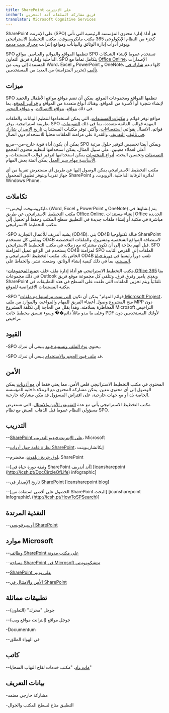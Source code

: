 ```yaml
---
title: SharePoint على الإنترنت
inshort: فريق مشاركة الملفات آند التخزين
translator: Microsoft Cognitive Services
---
```



SharePoint على الإنترنت (SPO) هو أداة إدارة محتوى المؤسسة الرئيسية التي تأتي كجزء من النظام الإيكولوجي 365 مكتب مايكروسوفت. مكتب التخطيط الاستراتيجي ويوفر أدوات إدارة الوثائق والبيانات ومواقع إنترانت [محرك بحث مدمج](http://icsh.pt/HowToSPSearch).

SPO تنظمها المواقع والقوائم والعناصر. مواقع SPO تستخدم عموما لإنشاء الشبكات الداخلية وإدارة فريق التعاون. SPO يتكامل تماما مع [Office Online](https://technet.microsoft.com/en-us/library/word-online-service-description.aspx)، الإصدارات المستندة إلى ويب من Word، Excel و PowerPoint و OneNote، كلها دعم [شارك في تأليف](http://icsh.pt/CoAuthoring) (تحرير المتزامنة) من العديد من المستخدمين.

ميزات
---------

SPO تنظمها المواقع ومجموعات الموقع. يمكن أن تضم مواقع مواقع الأطفال والحفيد لإنشاء شجرة أو الأسرة من المواقع. وهناك أنواع متعددة من المواقع و [قوالب الموقع](https://support.office.com/en-us/article/Using-templates-to-create-different-kinds-of-SharePoint-sites-449eccec-ff99-4cf3-b62e-dcfee37e8da4)، بما في ذلك [مواقع](https://support.office.com/en-us/article/what-is-a-sharepoint-team-site-75545757-36c3-46a7-beed-0aaa74f0401e)، [مواقع الاتصالات](https://support.office.com/en-us/article/what-is-a-sharepoint-communication-site-94a33429-e580-45c3-a090-5512a8070732)، و [مواقع المحور](https://docs.microsoft.com/en-us/sharepoint/dev/features/hub-site/hub-site-overview).

مواقع توفر قوائم و [مكتبات المستندات](http://icsh.pt/SPDocLibs)، التي يمكن استخدامها لتنظيم البيانات والملفات بطريقة استراتيجية. يوفر SPO المهمة قوالب القائمة متعددة، بما في ذلك [التقويمات](https//icsh.pt/SPCalendars)، قوائم، الاتصال بقوائم، [استقصاءات](http://icsh.pt/SPSurveyIntro)، وأكثر. توفر مكتبات المستندات [تاريخ الإصدار](http://icsh.pt/VersionHistory), [شارك في تأليف](http://icsh.pt/CoAuthoring)، [التعريف](http://icsh.pt/MetadataGuide)، والقدرة على مزامنة الملفات محلياً للاستخدام دون اتصال.

يمكن أن يكون أداة قوية خارج-من--مربع SPO ويمكن أيضا تخصيص لتوفير حلول مرتبة أعلى لعملاء معينين. على سبيل المثال، يمكن استخدامها لتنظيم محتوى المجمع [التصنيفات](http://sharepointmaven.com/2-ways-to-design-sharepoint-taxonomy-for-an-organization/) وتحسين البحث، [أنواع المحتويات](https://technet.microsoft.com/en-us/library/cc262735.aspx) يمكن استخدامها لتوفير قوالب المستندات، و [الأساسية مهام سير العمل](http://sharepointmaven.com/4-things-to-do-before-creating-a-workflow-in-sharepoint-and-office-365/) يمكن أتمتة بعض المهام.

مكتب التخطيط الاستراتيجي يمكن الوصول إليها عن طريق أي مستعرض تقريبا من أي جهاز تقريبا ويتوفر تطبيق المحمول SharePoint لدائرة الرقابة الداخلية، الروبوت، و Windows Phone.

تكاملات
---------

--مايكروسوفت أوفيس (Word, Excel و PowerPoint و OneNote) يتم إنشاؤها في مكتب التخطيط الاستراتيجي عن طريق [Office Online](https://technet.microsoft.com/en-us/library/word-online-service-description.aspx). إنشاء مستندات Office الجديدة مباشرة في مكتبة أو إنشاء ملفات جديدة في التطبيق سطح المكتب وحفظ أو تحميل إلى مكتب التخطيط الاستراتيجي.

-SPO يشبه أندريف للأعمال التجارية (OD4B). بني OD4B قبالة تكنولوجيا SharePoint ويتلقى كل مستخدم OD4B لاستضافة المواقع الشخصية ومشروع، والملفات المخصصة قبل أنهم بحاجة إلى أن تكون مشتركة مع زملائه في مكتب التخطيط الاستراتيجي. SPO يستخدم في الواقع عميل المزامنة OD4B لمزامنة SPO الملفات إلى القرص الثابت الخاص بك. مكتب التخطيط الاستراتيجي و OD4B تلعب دوراً رئيسيا في [دورة حياة المستند](http://icsh.pt/DocCircleOfLife)، بما في ذلك كيفية إنشاء الوثائق، وضعت، نشر، والحفاظ على.

-مكتب التخطيط الاستراتيجي هو أداة إدارة ملف خلف [جميع المجموعات Office 365](http://icsh.pt/O365groups) بما في ذلك مجموعات Outlook ويغذي يامير وفرق فرق. وتتلقى كل مجموعة موقع فريق SharePoint تلقائياً ويتم تخزين الملفات التي طفت على السطح في هذه التطبيقات في مكتبة المستندات الافتراضية للموقع.

-SPO "قوائم المهام" يمكن أن تكون [التي تمت مزامنتها مع ملفات Microsoft Project](http://icsh.pt/MPPtoSharePoint)، منح المشروع وصول أعضاء الفريق للمهام والمواعيد، والموارد من ملف MPP دون المخاطرة بسلامته. وهذا يقلل من الحاجة إلى تكلفة المشروع Microsoft التراخيص وعلى ما يبدو ماثلاً دائم��ً وسوء تنسيق مخطط جانت PDF لأولئك المستخدمين دون تراخيص.

القيود
---------

-SPO يحتوي [نوع الملف وتسمية قيود](http://icsh.pt/SPFileTypeLimits) ينبغي أن تدرك.

-SPO قد [ملف قيود الحجم والاستخدام](http://icsh.pt/SPUseLimits) ينبغي أن تدرك.

الأمن
---------

المحتوى في مكتب التخطيط الاستراتيجي قلص الأمن، مما يعني فقط أن [مع أذونات](http://icsh.pt/PermissionsInSP) يمكن الوصول إلى أي محتوى معين. يمكن مشاركة المحتوى مع الزملاء داخلية للمؤسسة الخاصة بك أو [مع جهات خارجية](http://icsh.pt/ExternalSharing)، على افتراض المسؤول قد مكن مشاركة خارجية.

مكتب التخطيط الاستراتيجي يأتي مع عدة [التفويض الأمن والامتثال](https://blogs.technet.microsoft.com/wbaer/2017/03/13/security-and-compliance-in-sharepoint-online-and-onedrive-for-business/)، التي تستعرض مسؤولي النظام عموما قبل الذهاب العيش مع نظام SPO.

التدريب
---------

--[SharePoint على الإنترنت فيديو التدريب](https://support.office.com/en-us/article/SharePoint-Online-video-training-cb8ef501-84db-4427-ac77-ec2009fb8e23?ui=en-US&rs=en-US&ad=US)، Microsoft

--[نظرة عامة حول أدوات SharePoint](http://icansharepoint.com/tools)، إيكانشاريبوينت

--[بلوق جريج زيلفوند](http://sharepointmaven.com/blog-sharepoint-best-practices/)، مخضرم SharePoint

--[وثيقة دورة حياة في SharePoint آند أندريف] \[icansharepoint (http://icsh.pt/DocCircleOfLife)
    infographic\]

--[تاريخ الإصدار في SharePoint](http://icsh.pt/VersionHistory)
    \[icansharepoint blog\]

--[الحصول على أقصى استفادة من SharePoint
    البحث] \[icansharepoint infographic\ (http://icsh.pt/HowToSPSearch)]

التغذية المرتدة
---------

--[أوسيرفويسي SharePoint](https://sharepoint.uservoice.com/)

موارد Microsoft
---------

--[وظائف SharePoint على مكتب مدونة](https://blogs.office.com/en-us/sharepoint/)

--[مساحة SharePoint في Microsoft تيتشكومونيتي](https://techcommunity.microsoft.com/t5/SharePoint/bd-p/SharePoint_General)

--[SharePoint على تويتر](https://twitter.com/sharepoint)

--[الأمن والامتثال في SharePoint](https://blogs.technet.microsoft.com/wbaer/2017/03/13/security-and-compliance-in-sharepoint-online-and-onedrive-for-business/)


تطبيقات مماثلة
--------------------

--جوجل "محرك" (التعاون)

--جوجل مواقع (إنترانت مواقع ويب)

-Documentum

--في الهواء الطلق

كاتب
---------

--[مات واد](https://www.linkedin.com/in/thatmattwade/)، "مكتب خدمات لقاح التهاب السحايا"

بيانات التعريف
--------

-مشاركة خارجي معتمد

-التطبيق متاح لسطح المكتب والجوال

